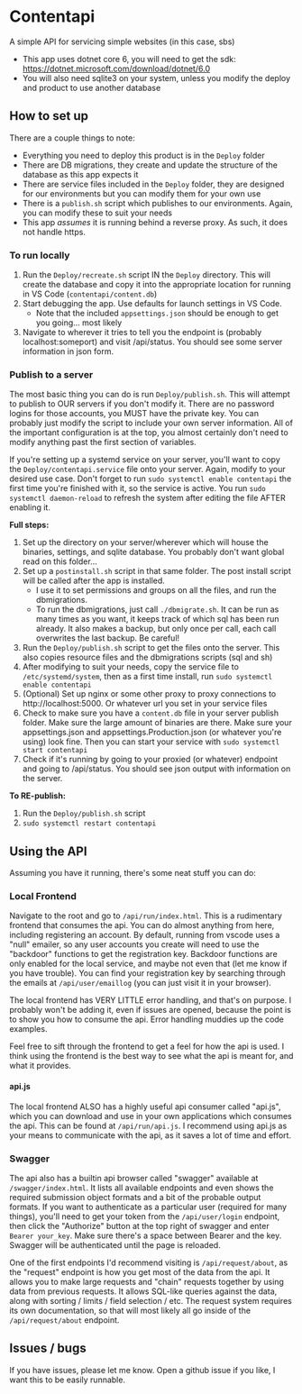 # Contentapi
A simple API for servicing simple websites (in this case, sbs)

- This app uses dotnet core 6, you will need to get the sdk: https://dotnet.microsoft.com/download/dotnet/6.0
- You will also need sqlite3 on your system, unless you modify the deploy and product to use another database

## How to set up
There are a couple things to note:
- Everything you need to deploy this product is in the `Deploy` folder
- There are DB migrations, they create and update the structure of the database as this app expects it
- There are service files included in the `Deploy` folder, they are designed for our environments but you can modify them for your own use
- There is a `publish.sh` script which publishes to our environments. Again, you can modify these to suit your needs
- This app _assumes_ it is running behind a reverse proxy. As such, it does not handle https.

### To run locally
1. Run the `Deploy/recreate.sh` script IN the `Deploy` directory. This will create the database and copy it into the appropriate location
   for running in VS Code (`contentapi/content.db`)
2. Start debugging the app. Use defaults for launch settings in VS Code. 
   - Note that the included `appsettings.json` should be enough to get you going... most likely
3. Navigate to wherever it tries to tell you the endpoint is (probably localhost:someport) and visit /api/status. You should see some server information in json form.

### Publish to a server
The most basic thing you can do is run `Deploy/publish.sh`. This will attempt to publish to OUR servers if you don't modify it.
There are no password logins for those accounts, you MUST have the private key. You can probably just modify the script to 
include your own server information. All of the important configuration is at the top, you almost certainly don't need to modify
anything past the first section of variables.

If you're setting up a systemd service on your server, you'll want to copy the `Deploy/contentapi.service` file onto your server.
Again, modify to your desired use case. Don't forget to run `sudo systemctl enable contentapi` the first time you're finished 
with it, so the service is active. You run `sudo systemctl daemon-reload` to refresh the system after editing the file AFTER
enabling it.

**Full steps:**
1. Set up the directory on your server/wherever which will house the binaries, settings, and sqlite database. You probably don't want global read on this folder...
2. Set up a `postinstall.sh` script in that same folder. The post install script will be called after the app is installed. 
   - I use it to set permissions and groups on all the files, and run the dbmigrations. 
   - To run the dbmigrations, just call `./dbmigrate.sh`. It can be run as many times as you want, it keeps track of which sql has been run already.
     It also makes a backup, but only once per call, each call overwrites the last backup. Be careful!
3. Run the `Deploy/publish.sh` script to get the files onto the server. This also copies resource files and the dbmigrations scripts (sql and sh)
4. After modifying to suit your needs, copy the service file to `/etc/systemd/system`, then as a first time install, run
   `sudo systemctl enable contentapi`
5. (Optional) Set up nginx or some other proxy to proxy connections to http://localhost:5000. Or whatever url you set in your service files
6. Check to make sure you have a `content.db` file in your server publish folder. Make sure the large amount of binaries are there. Make
   sure your appsettings.json and appsettings.Production.json (or whatever you're using) look fine. Then you can start your service
   with `sudo systemctl start contentapi`
7. Check if it's running by going to your proxied (or whatever) endpoint and going to /api/status. You should see json output with information
   on the server.

**To RE-publish:**
1. Run the `Deploy/publish.sh` script
2. `sudo systemctl restart contentapi`

## Using the API
Assuming you have it running, there's some neat stuff you can do:

### Local Frontend
Navigate to the root and go to `/api/run/index.html`. This is a rudimentary frontend that consumes the api. You can do almost anything from here, including registering an account. By default, running from vscode uses a "null" emailer, so any user accounts you create will need to use the "backdoor" functions to get the registration key. Backdoor functions are only enabled for the local service, and maybe not even that (let me know if you have trouble). You can find your registration key by searching through the emails at `/api/user/emaillog` (you can just visit it in your browser).

The local frontend has VERY LITTLE error handling, and that's on purpose. I probably won't be adding it, even if issues are opened, because the point is to show you how to consume the api. Error handling muddies up the code examples.

Feel free to sift through the frontend to get a feel for how the api is used. I think using the frontend is the best way to see what the api is meant for, and what it provides.

#### api.js
The local frontend ALSO has a highly useful api consumer called "api.js", which you can download and use in your own applications which consumes the api. This can be found at `/api/run/api.js`. I recommend using api.js as your means to communicate with the api, as it saves a lot of time and effort. 

### Swagger
The api also has a builtin api browser called "swagger" available at `/swagger/index.html`. It lists all available endpoints and even shows the required submission object formats and a bit of the probable output formats. If you want to authenticate as a particular user (required for many things), you'll need to get your token from the `/api/user/login` endpoint, then click the "Authorize" button at the top right of swagger and enter `Bearer your_key`. Make sure there's a space between Bearer and the key. Swagger will be authenticated until the page is reloaded.

One of the first endpoints I'd recommend visiting is `/api/request/about`, as the "request" endpoint is how you get most of the data from the api. It allows you to make large requests and "chain" requests together by using data from previous requests. It allows SQL-like queries against the data, along with sorting / limits / field selection / etc. The request system requires its own documentation, so that will most likely all go inside of the `/api/request/about` endpoint.

## Issues / bugs
If you have issues, please let me know. Open a github issue if you like, I want this to be easily runnable.
